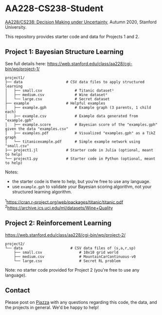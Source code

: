 



# AA228-CS238-Student

[AA228/CS238: Decision Making under Uncertainty](https://aa228.stanford.edu), Autumn 2020, Stanford University.

This repository provides starter code and data for Projects 1 and 2.


## Project 1: Bayesian Structure Learning

See full details here: https://web.stanford.edu/class/aa228/cgi-bin/wp/project-1/

    project1/
    ├── data                    # CSV data files to apply structured learning
    │   ├── small.csv               # Titanic dataset¹
    │   ├── medium.csv              # Wine dataset²
    │   └── large.csv               # Secret dataset
    ├── example                 # Helpful examples
    │   ├── example.gph             # Example graph (3 parents, 1 child each)
    │   ├── example.csv             # Example data generated from "example.gph"
    │   ├── example.score           # Bayesian score of the "examples.gph" given the data "examples.csv"
    │   ├── examples.pdf            # Visualized "examples.gph" as a TikZ graph
    │   └── titanicexample.pdf      # Simple example network using "small.csv"
    ├── project1.jl             # Starter code in Julia (optional, meant to help)
    └── project1.py             # Starter code in Python (optional, meant to help)

Notes:
- the starter code is there to help, but you're free to use any language.
- use `example.gph` to validate your Bayesian scoring algorithm, not your structured learning algorithm.

<sup>1</sup>https://cran.r-project.org/web/packages/titanic/titanic.pdf
<br>
<sup>2</sup>https://archive.ics.uci.edu/ml/datasets/Wine+Quality


## Project 2: Reinforcement Learning
https://web.stanford.edu/class/aa228/cgi-bin/wp/project-2/

    project2/
    └── data                      # CSV data files of (s,a,r,sp)
        ├── small.csv                 # 10x10 grid world
        ├── medium.csv                # MountainCarContinuous-v0
        └── large.csv                 # Secret RL problem

Note: no starter code provided for Project 2 (you're free to use any language).

## Contact
Please post on [Piazza](https://piazza.com/) with any questions regarding this code, the data, and the projects in general. We'd be happy to help!